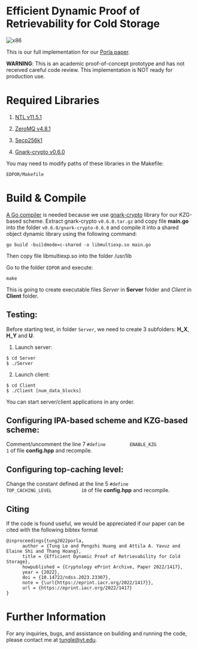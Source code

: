 # Efficient Dynamic Proof of Retrievability for Cold Storage
![x86](https://github.com/vt-asaplab/porla/blob/main/Utils/workflows/x86/badge.svg)

This is our full implementation for our [Porla paper](https://eprint.iacr.org/2022/1417). 

**WARNING**: This is an academic proof-of-concept prototype and has not received careful code review. This implementation is NOT ready for production use.

# Required Libraries

1. [NTL v11.5.1](http://www.shoup.net/ntl/download.html)

2. [ZeroMQ v4.8.1](https://github.com/zeromq/cppzmq/releases/tag/v4.8.1)

3. [Secp256k1](https://github.com/bitcoin-core/secp256k1/tree/423b6d19d373f1224fd671a982584d7e7900bc93)

4. [Gnark-crypto v0.6.0](https://github.com/ConsenSys/gnark-crypto/releases/tag/v0.6.0)

You may need to modify paths of these libraries in the Makefile:

```
EDPOR/Makefile
```

# Build & Compile
[A Go compiler](https://go.dev/doc/install) is needed because we use [gnark-crypto](https://github.com/ConsenSys/gnark-crypto) library for our KZG-based scheme. Extract gnark-crypto ``v0.6.0.tar.gz`` and copy file **main.go** into the folder ``v0.6.0/gnark-crypto-0.6.0`` and compile it into a shared object dynamic library using the following command:  
```
go build -buildmode=c-shared -o libmultiexp.so main.go
```

Then copy file libmultiexp.so into the folder /usr/lib 

Go to the folder ``EDPOR`` and execute:
``` 
make
```
This is going to create executable files *Server* in **Server** folder and *Client* in **Client** folder.

## Testing:

Before starting test, in folder ``Server``, we need to create 3 subfolders: **H_X**, **H_Y** and **U**. 

1. Launch server:
```
$ cd Server
$ ./Server
```
2. Launch client:
```
$ cd Client
$ ./Client [num_data_blocks]
```
You can start server/client applications in any order.

## Configuring IPA-based scheme and KZG-based scheme:
Comment/uncomment the line 7 ``#define         ENABLE_KZG                  1`` of file **config.hpp** and recompile.

## Configuring top-caching level:
Change the constant defined at the line 5 ``#define         TOP_CACHING_LEVEL           10`` of file **config.hpp** and recompile. 

## Citing

If the code is found useful, we would be appreciated if our paper can be cited with the following bibtex format 

```
@inproceedings{tung2022porla,
      author = {Tung Le and Pengzhi Huang and Attila A. Yavuz and Elaine Shi and Thang Hoang},
      title = {Efficient Dynamic Proof of Retrievability for Cold Storage},
      howpublished = {Cryptology ePrint Archive, Paper 2022/1417},
      year = {2022},
      doi = {10.14722/ndss.2023.23307},
      note = {\url{https://eprint.iacr.org/2022/1417}},
      url = {https://eprint.iacr.org/2022/1417}
}
```


# Further Information
For any inquiries, bugs, and assistance on building and running the code, please contact me at [tungle@vt.edu](mailto:tungle@vt.edu?Subject=[PORLA]%20Inquiry).

